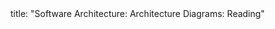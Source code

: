 <frontmatter>
title: "Software Architecture: Architecture Diagrams: Reading"
</frontmatter>

<include src="navbar.md" boilerplate />

<include src="unit-inPage-asFlat.md" boilerplate />